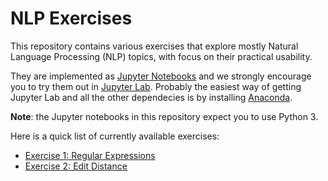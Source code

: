 # NLP Exercises

This repository contains various exercises that explore mostly Natural
Language Processing (NLP) topics, with focus on their practical usability.

They are implemented as [Jupyter Notebooks](https://jupyter.org/) and we
strongly encourage you to try them out in [Jupyter
Lab](https://jupyterlab.readthedocs.io/en/stable/). Probably the easiest way of
getting Jupyter Lab and all the other dependecies is by installing
[Anaconda](https://docs.anaconda.com/anaconda/install/).

**Note**: the Jupyter notebooks in this repository expect you to use Python 3.

Here is a quick list of currently available exercises:

- [Exercise 1: Regular Expressions](./ex1-regex)
- [Exercise 2: Edit Distance](./ex2-eddist)
